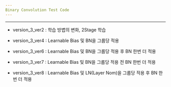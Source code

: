 ```yaml
---
Binary Convolution Test Code
---
```


------



- version_3_ver2 : 학습 방볍의 변화, 2Stage 학습

- version_3_ver4 : Learnable Bias 및 BN을 그룹당 적용

- version_3_ver6 : Learnable Bias 및 BN을 그룹당 적용 후 BN 한번 더 적용

- version_3_ver7 : Learnable Bias 및 BN을 그룹당 적용 전 BN 한번 더 적용

- version_3_ver8 : Learnable Bias 및 LN(Layer Nom)을 그룹당 적용 후 BN 한번 더 적용
